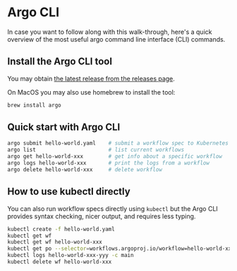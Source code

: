 # Argo CLI

In case you want to follow along with this walk-through, here's a quick overview of the most useful argo command line interface (CLI) commands.

## Install the Argo CLI tool

You may obtain [the latest release from the releases page](https://github.com/argoproj/argo-workflows/releases/latest).

On MacOS you may also use homebrew to install the tool:

```sh
brew install argo
```

## Quick start with Argo CLI

```bash
argo submit hello-world.yaml    # submit a workflow spec to Kubernetes
argo list                       # list current workflows
argo get hello-world-xxx        # get info about a specific workflow
argo logs hello-world-xxx       # print the logs from a workflow
argo delete hello-world-xxx     # delete workflow
```

## How to use kubectl directly

You can also run workflow specs directly using `kubectl` but the Argo CLI provides syntax checking, nicer output, and requires less typing.

```bash
kubectl create -f hello-world.yaml
kubectl get wf
kubectl get wf hello-world-xxx
kubectl get po --selector=workflows.argoproj.io/workflow=hello-world-xxx --show-all  # similar to argo
kubectl logs hello-world-xxx-yyy -c main
kubectl delete wf hello-world-xxx
```
